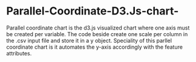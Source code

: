 # Parallel-Coordinate-D3.Js-chart-
Parallel coordinate chart is the d3.js visualized chart where one axis must be created per variable. The code beside create one scale per column in the .csv input file and store it in a y object.
Speciality of this parllel coordinate chart is it automates the y-axis accordingly with the feature attributes.
